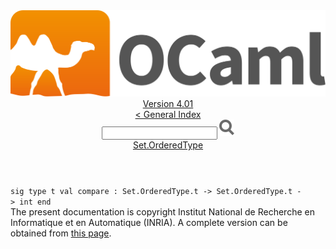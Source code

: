 <!-- ((! set title API !)) ((! set documentation !)) ((! set api !)) ((! set nobreadcrumb !)) -->
<div class="api"><header><nav class="toc brand"><a class="brand" href="https://ocaml.org/"><img src="colour-logo-gray.svg" class="svg" alt="OCaml"></a></nav><nav class="toc"><div class="toc_version"><a href="/docs" id="version-select">Version 4.01</a></div><a href="index.html">&lt; General Index</a><div class="api_search"><input type="text" name="apisearch" id="api_search" oninput="mySearch(false);" onkeypress="this.oninput();" onclick="this.oninput();" onpaste="this.oninput();">
<img src="search_icon.svg" alt="Search" class="svg" onclick="mySearch(false)"></div>
<div id="search_results"></div><div class="toc_title"><a href="Set.OrderedType.html">Set.OrderedType</a></div><ul></ul></nav></header>
<code class="code"><span class="keyword">sig</span>&nbsp;<span class="keyword">type</span>&nbsp;t&nbsp;<span class="keyword">val</span>&nbsp;compare&nbsp;:&nbsp;<span class="constructor">Set</span>.<span class="constructor">OrderedType</span>.t&nbsp;<span class="keywordsign">-&gt;</span>&nbsp;<span class="constructor">Set</span>.<span class="constructor">OrderedType</span>.t&nbsp;<span class="keywordsign">-&gt;</span>&nbsp;int&nbsp;<span class="keyword">end</span></code><div class="copyright">The present documentation is copyright Institut National de Recherche en Informatique et en Automatique (INRIA). A complete version can be obtained from <a href="http://caml.inria.fr/pub/docs/manual-ocaml/">this page</a>.</div></div>